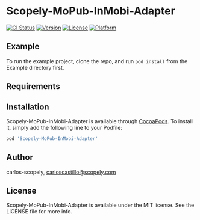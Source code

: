 # Scopely-MoPub-InMobi-Adapter

[![CI Status](https://img.shields.io/travis/carlos-scopely/Scopely-MoPub-InMobi-Adapter.svg?style=flat)](https://travis-ci.org/carlos-scopely/Scopely-MoPub-InMobi-Adapter)
[![Version](https://img.shields.io/cocoapods/v/Scopely-MoPub-InMobi-Adapter.svg?style=flat)](https://cocoapods.org/pods/Scopely-MoPub-InMobi-Adapter)
[![License](https://img.shields.io/cocoapods/l/Scopely-MoPub-InMobi-Adapter.svg?style=flat)](https://cocoapods.org/pods/Scopely-MoPub-InMobi-Adapter)
[![Platform](https://img.shields.io/cocoapods/p/Scopely-MoPub-InMobi-Adapter.svg?style=flat)](https://cocoapods.org/pods/Scopely-MoPub-InMobi-Adapter)

## Example

To run the example project, clone the repo, and run `pod install` from the Example directory first.

## Requirements

## Installation

Scopely-MoPub-InMobi-Adapter is available through [CocoaPods](https://cocoapods.org). To install
it, simply add the following line to your Podfile:

```ruby
pod 'Scopely-MoPub-InMobi-Adapter'
```

## Author

carlos-scopely, carloscastillo@scopely.com

## License

Scopely-MoPub-InMobi-Adapter is available under the MIT license. See the LICENSE file for more info.
